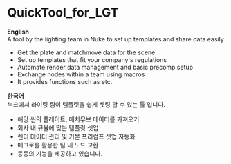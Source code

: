 # QuickTool_for_LGT

**English**  
A tool by the lighting team in Nuke to set up templates and share data easily
- Get the plate and matchmove data for the scene
- Set up templates that fit your company's regulations
- Automate render data management and basic precomp setup
- Exchange nodes within a team using macros
- It provides functions such as etc.

**한국어**  
누크에서 라이팅 팀이 템플릿을 쉽게 셋팅 할 수 있는 툴 입니다.
- 해당 씬의 플레이트, 매치무브 데이터를 가져오기
- 회사 내 규율에 맞는 템플릿 셋업
- 렌더 데이터 관리 및 기본 프리컴프 셋업 자동화
- 매크로를 활용한 팀 내 노드 교환
- 등등의 기능을 제공하고 있습니다. 
